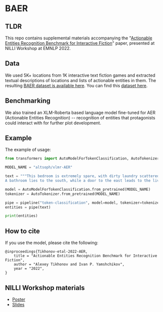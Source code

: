 # BAER

## TLDR
This repo contains supplemental materials accompanying the "[Actionable Entities Recognition Benchmark for Interactive Fiction](https://arxiv.org/abs/2109.13855)" paper, presented at  NILLI Workshop at EMNLP 2022.

## Data

We used 5K+ locations from 1K interactive text fiction games and extracted textual descriptions of locations and lists of actionable entities in them. 
The resulting [BAER dataset is available here](https://github.com/altsoph/BAER). You can find this [dataset here](https://github.com/altsoph/BAER/blob/main/BAER.txt).

## Benchmarking

We also trained an XLM-Roberta based language model fine-tuned for AER (Actionable Entities Recognition) -- recognition of entities that protagonists could interact with for further plot development.

## Example

The example of usage:
```py
from transformers import AutoModelForTokenClassification, AutoTokenizer, pipeline

MODEL_NAME = "altsoph/xlmr-AER"

text = """This bedroom is extremely spare, with dirty laundry scattered haphazardly all over the floor. Cleaner clothing can be found in the dresser.
A bathroom lies to the south, while a door to the east leads to the living room."""

model = AutoModelForTokenClassification.from_pretrained(MODEL_NAME)
tokenizer = AutoTokenizer.from_pretrained(MODEL_NAME)

pipe = pipeline("token-classification", model=model, tokenizer=tokenizer, aggregation_strategy="simple", ignore_labels=['O','PAD'])
entities = pipe(text)

print(entities)
```

## How to cite

If you use the model, please cite the following:

```
@inproceedings{Tikhonov-etal-2022-AER,
    title = "Actionable Entities Recognition Benchmark for Interactive Fiction",
    author = "Alexey Tikhonov and Ivan P. Yamshchikov",
    year = "2022",
}
```

## NILLI Workshop materials

* [Poster](https://github.com/altsoph/BAER/blob/main/AERBIF_poster_A0_v4.pdf)
* [Slides](https://github.com/altsoph/BAER/blob/main/NILLI%20AER_v2.pdf)
